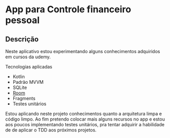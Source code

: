 # App para Controle financeiro pessoal

## Descrição

Neste aplicativo estou experimentando alguns conhecimentos adquiridos em cursos da udemy.

Tecnologias aplicadas
* Kotlin
* Padrão MVVM
* SQLite
* [Room](https://github.com/Pliniodev/Controlef-financeiro-pessoal/tree/main/app/src/main/java/com/pliniodev/finanassimples_controlefinanceiropessoal/service/repository)
* Fragments
* Testes unitários

Estou aplicando neste projeto conhecimentos quanto a arquitetura limpa e código limpo. 
Ao fim pretendo colocar mais alguns recursos no app e estou aos poucos implementando testes unitários, pra tentar adquirir a habilidade de de aplicar o TDD aos próximos projetos.
